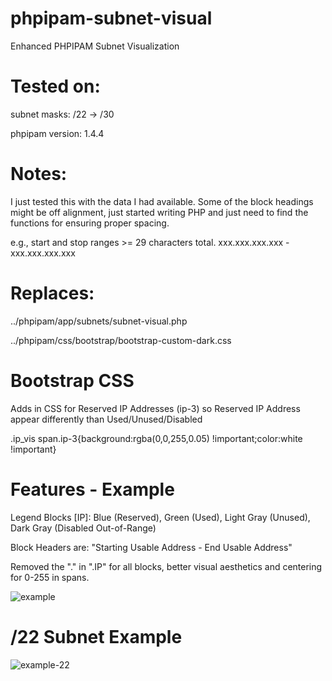 # phpipam-subnet-visual
Enhanced PHPIPAM Subnet Visualization

# Tested on:
subnet masks: /22 -> /30

phpipam version: 1.4.4

# Notes:
I just tested this with the data I had available.
Some of the block headings might be off alignment, just started writing PHP and just need to find the functions for ensuring proper spacing.

e.g., start and stop ranges >= 29 characters total. xxx.xxx.xxx.xxx - xxx.xxx.xxx.xxx

# Replaces:

../phpipam/app/subnets/subnet-visual.php

../phpipam/css/bootstrap/bootstrap-custom-dark.css

# Bootstrap CSS
Adds in CSS for Reserved IP Addresses (ip-3) so Reserved IP Address appear differently than Used/Unused/Disabled

.ip_vis span.ip-3{background:rgba(0,0,255,0.05) !important;color:white !important}

# Features - Example
Legend Blocks [IP]: Blue (Reserved), Green (Used), Light Gray (Unused), Dark Gray (Disabled Out-of-Range)

Block Headers are: "Starting Usable Address - End Usable Address"

Removed the "." in ".IP" for all blocks, better visual aesthetics and centering for 0-255 in spans.

![example](https://user-images.githubusercontent.com/5930058/130671456-d85acd10-bb7f-4927-ab59-4ce9319aedfe.png)


# /22 Subnet Example
![example-22](https://user-images.githubusercontent.com/5930058/130673057-35d3f570-91f3-481f-bf3f-9443a43d74a1.png)

